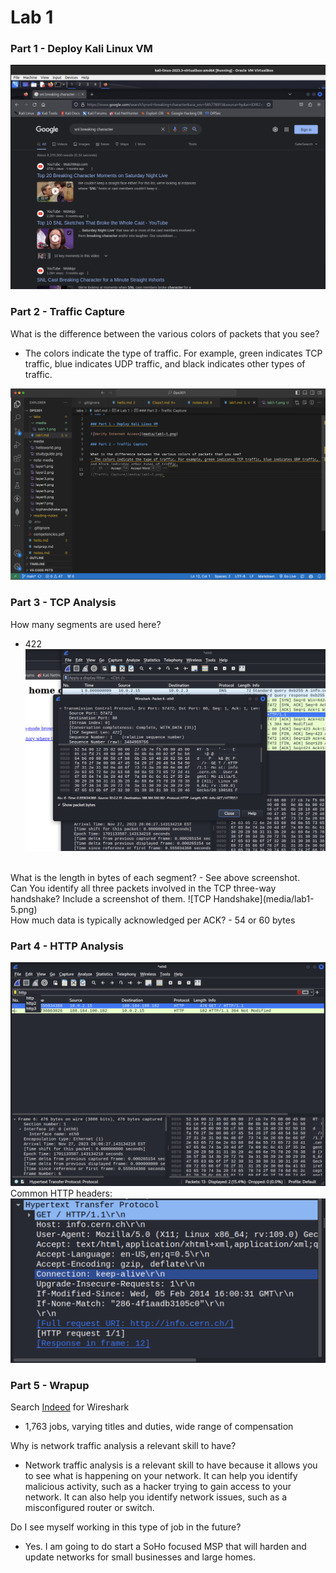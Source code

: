 # Lab 1

### Part 1 - Deploy Kali Linux VM

![Verify Internet Access](media/lab1-1.png)

### Part 2 - Traffic Capture

What is the difference between the various colors of packets that you see?
- The colors indicate the type of traffic. For example, green indicates TCP traffic, blue indicates UDP traffic, and black indicates other types of traffic.

![Traffic Capture](media/lab1-2.png)

### Part 3 - TCP Analysis

How many segments are used here?
- 422
![TCP Analysis](media/lab1-4.png)
<br>
What is the length in bytes of each segment?
- See above screenshot.
<br>
Can You identify all three packets involved in the TCP three-way handshake? Include a screenshot of them.
![TCP Handshake](media/lab1-5.png)
<br>
How much data is typically acknowledged per ACK?
- 54 or 60 bytes

### Part 4 - HTTP Analysis
![HTTP Analysis](media/lab1-6.png)
<br>
Common HTTP headers:
![HTTP Headers](media/lab1-7.png)

### Part 5 - Wrapup
Search [Indeed](https://www.indeed.com/) for Wireshark
- 1,763 jobs, varying titles and duties, wide range of compensation

Why is network traffic analysis a relevant skill to have?
- Network traffic analysis is a relevant skill to have because it allows you to see what is happening on your network. It can help you identify malicious activity, such as a hacker trying to gain access to your network. It can also help you identify network issues, such as a misconfigured router or switch.

Do I see myself working in this type of job in the future?
- Yes.  I am going to do start a SoHo focused MSP that will harden and update networks for small businesses and large homes.


